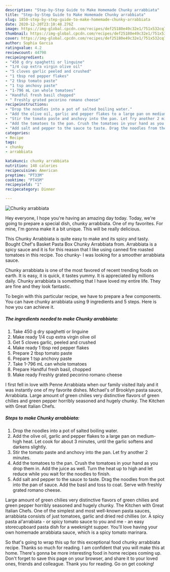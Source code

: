 ```yaml
---
description: "Step-by-Step Guide to Make Homemade Chunky arrabbiata"
title: "Step-by-Step Guide to Make Homemade Chunky arrabbiata"
slug: 1850-step-by-step-guide-to-make-homemade-chunky-arrabbiata
date: 2020-12-20T23:10:48.276Z
image: https://img-global.cpcdn.com/recipes/def25180e49c32e1/751x532cq70/chunky-arrabbiata-recipe-main-photo.jpg
thumbnail: https://img-global.cpcdn.com/recipes/def25180e49c32e1/751x532cq70/chunky-arrabbiata-recipe-main-photo.jpg
cover: https://img-global.cpcdn.com/recipes/def25180e49c32e1/751x532cq70/chunky-arrabbiata-recipe-main-photo.jpg
author: Sophia Garcia
ratingvalue: 4.2
reviewcount: 44798
recipeingredient:
- "450 g dry spaghetti or linguine"
- "1/4 cup extra virgin olive oil"
- "5 cloves garlic peeled and crushed"
- "1 tbsp red pepper flakes"
- "2 tbsp tomato paste"
- "1 tsp anchovy paste"
- "1-796 mL can whole tomatoes"
- "Handful fresh basil chopped"
- " Freshly grated pecorino romano cheese"
recipeinstructions:
- "Drop the noodles into a pot of salted boiling water."
- "Add the olive oil, garlic and pepper flakes to a large pan on medium-high heat. Let cook for about 3 minutes, until the garlic softens and darkens slightly."
- "Stir the tomato paste and anchovy into the pan. Let fry another 2 minutes."
- "Add the tomatoes to the pan. Crush the tomatoes in your hand as you drop them in. Add the juice as well. Turn the heat up to high and let reduce while you wait for the noodles to finish."
- "Add salt and pepper to the sauce to taste. Drag the noodles from the pot into the pan of sauce. Add the basil and toss to coat. Serve with freshly grated romano cheese."
categories:
- Recipe
tags:
- chunky
- arrabbiata

katakunci: chunky arrabbiata 
nutrition: 148 calories
recipecuisine: American
preptime: "PT33M"
cooktime: "PT45M"
recipeyield: "1"
recipecategory: Dinner

---
```



![Chunky arrabbiata](https://img-global.cpcdn.com/recipes/def25180e49c32e1/751x532cq70/chunky-arrabbiata-recipe-main-photo.jpg)

Hey everyone, I hope you're having an amazing day today. Today, we're going to prepare a special dish, chunky arrabbiata. One of my favorites. For mine, I'm gonna make it a bit unique. This will be really delicious.

This Chunky Arrabbiata is quite easy to make and its spicy and tasty. Bought Chef&#39;s Basket Pasta Box Chunky Arrabbiata from. Arrabbiata is a spicy sauce and it is for this reason that I like using canned fire roasted tomatoes in this recipe. Too chunky- I was looking for a smoother arrabbiata sauce.

Chunky arrabbiata is one of the most favored of recent trending foods on earth. It is easy, it is quick, it tastes yummy. It is appreciated by millions daily. Chunky arrabbiata is something that I have loved my entire life. They are fine and they look fantastic.


To begin with this particular recipe, we have to prepare a few components. You can have chunky arrabbiata using 9 ingredients and 5 steps. Here is how you can achieve it.

<!--inarticleads1-->

##### The ingredients needed to make Chunky arrabbiata:

1. Take 450 g dry spaghetti or linguine
1. Make ready 1/4 cup extra virgin olive oil
1. Get 5 cloves garlic, peeled and crushed
1. Make ready 1 tbsp red pepper flakes
1. Prepare 2 tbsp tomato paste
1. Prepare 1 tsp anchovy paste
1. Take 1-796 mL can whole tomatoes
1. Prepare Handful fresh basil, chopped
1. Make ready  Freshly grated pecorino romano cheese


I first fell in love with Penne Arrabbiata when our family visited Italy and it was instantly one of my favorite dishes. Michael&#39;s of Brooklyn pasta sauce, Arrabbiata. Large amount of green chilies very distinctive flavors of green chilies and green pepper horribly seasoned and hugely chunky. The Kitchen with Great Italian Chefs. 

<!--inarticleads2-->

##### Steps to make Chunky arrabbiata:

1. Drop the noodles into a pot of salted boiling water.
1. Add the olive oil, garlic and pepper flakes to a large pan on medium-high heat. Let cook for about 3 minutes, until the garlic softens and darkens slightly.
1. Stir the tomato paste and anchovy into the pan. Let fry another 2 minutes.
1. Add the tomatoes to the pan. Crush the tomatoes in your hand as you drop them in. Add the juice as well. Turn the heat up to high and let reduce while you wait for the noodles to finish.
1. Add salt and pepper to the sauce to taste. Drag the noodles from the pot into the pan of sauce. Add the basil and toss to coat. Serve with freshly grated romano cheese.


Large amount of green chilies very distinctive flavors of green chilies and green pepper horribly seasoned and hugely chunky. The Kitchen with Great Italian Chefs. One of the simplest and most well-known pasta sauces, arrabbiata consists of just tomatoes, garlic and dried red chillies (or. A spicy pasta al&#39;arrabiata - or spicy tomato sauce to you and me - an easy storecupboard pasta dish for a weeknight supper. You&#39;ll love having your own homemade arrabbiata sauce, which is a spicy tomato marinara. 

So that's going to wrap this up for this exceptional food chunky arrabbiata recipe. Thanks so much for reading. I am confident that you will make this at home. There's gonna be more interesting food in home recipes coming up. Don't forget to save this page on your browser, and share it to your loved ones, friends and colleague. Thank you for reading. Go on get cooking!
